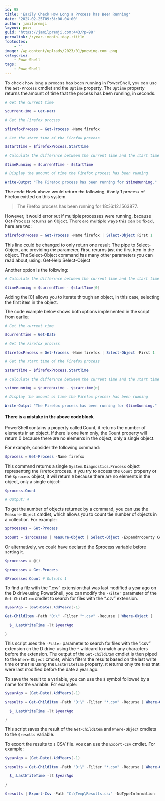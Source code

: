 ```yaml
---
id: 98
title: 'Easily Check How Long a Process has Been Running'
date: '2025-02-25T09:36:00-04:00'
author: jamilpremji
layout: post
guid: 'https://jamilpremji.com:443/?p=98'
permalink: /:year-:month-:day-:title
footnotes:
    - ''
image: /wp-content/uploads/2023/01/pngwing.com_.png
categories:
    - PowerShell
tags:
    - PowerShell
---
```


To check how long a process has been running in PowerShell, you can use the `Get-Process` cmdlet and the `Uptime` property. The `Uptime` property returns the amount of time that the process has been running, in seconds.

```powershell
# Get the current time

$currentTime = Get-Date

# Get the Firefox process

$firefoxProcess = Get-Process -Name firefox

# Get the start time of the Firefox process

$startTime = $firefoxProcess.StartTime

# Calculate the difference between the current time and the start time of the Firefox process

$timeRunning = $currentTime - $startTime

# Display the amount of time the Firefox process has been running

Write-Output "The Firefox process has been running for $timeRunning."
```

The code block above would return the following, if only 1 process of Firefox existed on this system.

> The Firefox process has been running for 18:36:12.1563877.

However, it would error out if multiple processes were running, because Get-Process returns an Object. There are multiple ways this can be fixed, here are two:

```powershell
$firefoxProcess = Get-Process -Name firefox | Select-Object First 1
```

This line could be changed to only return one result. The pipe to Select-Object, and providing the parameter, First, returns just the first item in the object. The Select-Object command has many other parameters you can read about, using: Get-Help Select-Object

 Another option is the following:

```powershell
# Calculate the difference between the current time and the start time of the Firefox process

$timeRunning = $currentTime - $startTime[0]
```

Adding the \[0\] allows you to iterate through an object, in this case, selecting the first item in the object.

The code example below shows both options implemented in the script from earlier.

```powershell
# Get the current time

$currentTime = Get-Date

# Get the Firefox process

$firefoxProcess = Get-Process -Name firefox | Select-Object -First 1

# Get the start time of the Firefox process

$startTime = $firefoxProcess.StartTime

# Calculate the difference between the current time and the start time of the Firefox process

$timeRunning = $currentTime - $startTime[0]

# Display the amount of time the Firefox process has been running

Write-Output "The Firefox process has been running for $timeRunning."
```

#### There is a mistake in the above code block

PowerShell contains a property called Count, it returns the number of elements in an object. If there is one item only, the Count property will return 0 because there are no elements in the object, only a single object.

For example, consider the following command:

```powershell
$process = Get-Process -Name firefox
```

This command returns a single `System.Diagnostics.Process` object representing the Firefox process. If you try to access the `Count` property of the `$process` object, it will return `0` because there are no elements in the object, only a single object:

```powershell
$process.Count

# Output: 0
```

To get the number of objects returned by a command, you can use the `Measure-Object` cmdlet, which allows you to count the number of objects in a collection. For example:

```powershell
$processes = Get-Process

$count = $processes | Measure-Object | Select-Object -ExpandProperty Count
```

Or alternatively, we could have declared the $process variable before setting it.
```powershell
$processes = @()

$processes = Get-Process

$Processes.Count # Outputs 1
```

To find a file with the “.csv” extension that was last modified a year ago on the D drive using PowerShell, you can modify the `-Filter` parameter of the `Get-ChildItem` cmdlet to search for files with the “.csv” extension.

```powershell
$yearAgo = (Get-Date).AddYears(-1)

Get-ChildItem -Path "D:\" -Filter "*.csv" -Recurse | Where-Object {

  $_.LastWriteTime -lt $yearAgo

}
```

This script uses the `-Filter` parameter to search for files with the “.csv” extension on the D drive, using the `*` wildcard to match any characters before the extension. The output of the `Get-ChildItem` cmdlet is then piped to the `Where-Object` cmdlet, which filters the results based on the last write time of the file using the `LastWriteTime` property. It returns only the files that were last modified before the date a year ago.

To save the result to a variable, you can use the `$` symbol followed by a name for the variable. For example:

```powershell
$yearAgo = (Get-Date).AddYears(-1)

$results = Get-ChildItem -Path "D:\" -Filter "*.csv" -Recurse | Where-Object {

  $_.LastWriteTime -lt $yearAgo

}
```

This script saves the result of the `Get-ChildItem` and `Where-Object` cmdlets to the `$results` variable.

To export the results to a CSV file, you can use the `Export-Csv` cmdlet. For example:

```powershell
$yearAgo = (Get-Date).AddYears(-1)

$results = Get-ChildItem -Path "D:\" -Filter "*.csv" -Recurse | Where-Object {

  $_.LastWriteTime -lt $yearAgo

}

$results | Export-Csv -Path "C:\Temp\Results.csv" -NoTypeInformation
```